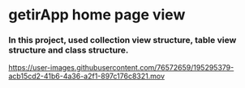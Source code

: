 # getirApp home page view

### In this project, used collection view structure, table view structure and class structure.

https://user-images.githubusercontent.com/76572659/195295379-acb15cd2-41b6-4a36-a2f1-897c176c8321.mov

